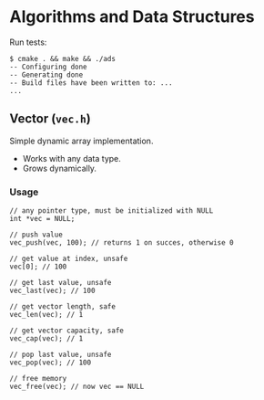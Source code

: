 # Algorithms and Data Structures

Run tests:

    $ cmake . && make && ./ads
    -- Configuring done
    -- Generating done
    -- Build files have been written to: ...
    ...

## Vector (`vec.h`)

Simple dynamic array implementation.

* Works with any data type.
* Grows dynamically.

### Usage

    // any pointer type, must be initialized with NULL
    int *vec = NULL;

    // push value
    vec_push(vec, 100); // returns 1 on succes, otherwise 0

    // get value at index, unsafe
    vec[0]; // 100

    // get last value, unsafe
    vec_last(vec); // 100

    // get vector length, safe
    vec_len(vec); // 1

    // get vector capacity, safe
    vec_cap(vec); // 1

    // pop last value, unsafe
    vec_pop(vec); // 100

    // free memory
    vec_free(vec); // now vec == NULL
